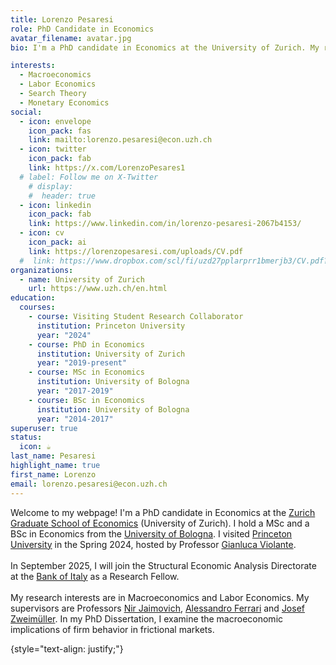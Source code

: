 ```yaml
---
title: Lorenzo Pesaresi
role: PhD Candidate in Economics
avatar_filename: avatar.jpg
bio: I'm a PhD candidate in Economics at the University of Zurich. My research interests are in Macroeconomics, Labor Economics, Search Theory, and Monetary Economics.

interests:
  - Macroeconomics
  - Labor Economics
  - Search Theory
  - Monetary Economics
social:
  - icon: envelope
    icon_pack: fas
    link: mailto:lorenzo.pesaresi@econ.uzh.ch
  - icon: twitter
    icon_pack: fab
    link: https://x.com/LorenzoPesares1
  # label: Follow me on X-Twitter
    # display:
    #  header: true
  - icon: linkedin
    icon_pack: fab
    link: https://www.linkedin.com/in/lorenzo-pesaresi-2067b4153/
  - icon: cv
    icon_pack: ai
    link: https://lorenzopesaresi.com/uploads/CV.pdf
  #  link: https://www.dropbox.com/scl/fi/uzd27pplarprr1bmerjb3/CV.pdf?rlkey=m3holu19pm0dyd8xicchp6tko&dl=0
organizations:
  - name: University of Zurich
    url: https://www.uzh.ch/en.html
education:
  courses:
    - course: Visiting Student Research Collaborator
      institution: Princeton University
      year: "2024"
    - course: PhD in Economics
      institution: University of Zurich
      year: "2019-present"
    - course: MSc in Economics
      institution: University of Bologna
      year: "2017-2019"
    - course: BSc in Economics
      institution: University of Bologna
      year: "2014-2017"
superuser: true
status:
  icon: ☕️
last_name: Pesaresi
highlight_name: true
first_name: Lorenzo
email: lorenzo.pesaresi@econ.uzh.ch
---
```

Welcome to my webpage! I'm a PhD candidate in Economics at the [Zurich Graduate School of Economics](https://www.econ.uzh.ch/en/study/phd/zurichgse.html) (University of Zurich). I hold a MSc and a BSc in Economics from the [University of Bologna](https://www.unibo.it/en/homepage).
I visited [Princeton University](https://economics.princeton.edu/) in the Spring 2024, hosted by Professor [Gianluca Violante](https://violante.economics.princeton.edu/). <br><br>
In September 2025, I will join the Structural Economic Analysis Directorate at the [Bank of Italy](https://www.bancaditalia.it/homepage/index.html?com.dotmarketing.htmlpage.language=1) as a Research Fellow. <br><br>
My research interests are in Macroeconomics and Labor Economics. My supervisors are Professors [Nir Jaimovich](https://www.nirjaimovich.com/), [Alessandro Ferrari](https://sites.google.com/view/aferrari) and [Josef Zweimüller](https://sites.google.com/view/josefzweimueller/home). In my PhD Dissertation, I examine the macroeconomic implications of firm behavior in frictional markets.

{style="text-align: justify;"}
